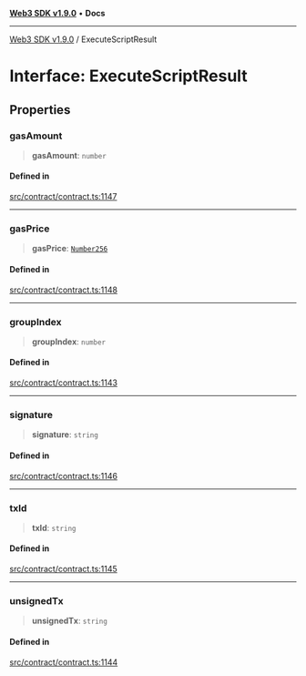 [**Web3 SDK v1.9.0**](../README.md) • **Docs**

***

[Web3 SDK v1.9.0](../globals.md) / ExecuteScriptResult

# Interface: ExecuteScriptResult

## Properties

### gasAmount

> **gasAmount**: `number`

#### Defined in

[src/contract/contract.ts:1147](https://github.com/Mystic-Nayy/alephium-web3/blob/ee41f5e0e7d7fb0b155fe62f05b2ac03772895ca/packages/web3/src/contract/contract.ts#L1147)

***

### gasPrice

> **gasPrice**: [`Number256`](../type-aliases/Number256.md)

#### Defined in

[src/contract/contract.ts:1148](https://github.com/Mystic-Nayy/alephium-web3/blob/ee41f5e0e7d7fb0b155fe62f05b2ac03772895ca/packages/web3/src/contract/contract.ts#L1148)

***

### groupIndex

> **groupIndex**: `number`

#### Defined in

[src/contract/contract.ts:1143](https://github.com/Mystic-Nayy/alephium-web3/blob/ee41f5e0e7d7fb0b155fe62f05b2ac03772895ca/packages/web3/src/contract/contract.ts#L1143)

***

### signature

> **signature**: `string`

#### Defined in

[src/contract/contract.ts:1146](https://github.com/Mystic-Nayy/alephium-web3/blob/ee41f5e0e7d7fb0b155fe62f05b2ac03772895ca/packages/web3/src/contract/contract.ts#L1146)

***

### txId

> **txId**: `string`

#### Defined in

[src/contract/contract.ts:1145](https://github.com/Mystic-Nayy/alephium-web3/blob/ee41f5e0e7d7fb0b155fe62f05b2ac03772895ca/packages/web3/src/contract/contract.ts#L1145)

***

### unsignedTx

> **unsignedTx**: `string`

#### Defined in

[src/contract/contract.ts:1144](https://github.com/Mystic-Nayy/alephium-web3/blob/ee41f5e0e7d7fb0b155fe62f05b2ac03772895ca/packages/web3/src/contract/contract.ts#L1144)
